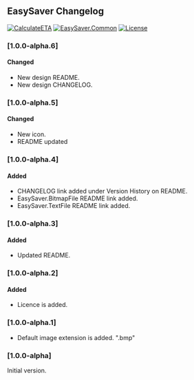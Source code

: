 ## EasySaver Changelog
[![CalculateETA](https://img.shields.io/nuget/v/EasySaver.Common.svg)](https://www.nuget.org/packages/EasySaver.Common/) [![EasySaver.Common](https://img.shields.io/nuget/dt/EasySaver.Common.svg)](https://www.nuget.org/packages/EasySaver.Common/) [![License](https://img.shields.io/github/license/meokullu/EasySaver.svg)](https://github.com/meokullu/EasySaver/blob/master/LICENSE)

<!--
### [Unreleased]

#### Added

#### Changed

#### Removed
-->

### [1.0.0-alpha.6]

#### Changed
* New design README.
* New design CHANGELOG.

### [1.0.0-alpha.5]

#### Changed
* New icon.
* README updated

### [1.0.0-alpha.4]

#### Added
* CHANGELOG link added under Version History on README.
* EasySaver.BitmapFile README link added.
* EasySaver.TextFile README link added.

### [1.0.0-alpha.3]

#### Added
* Updated README.

### [1.0.0-alpha.2]

#### Added
* Licence is added.

### [1.0.0-alpha.1]
* Default image extension is added. ".bmp"

### [1.0.0-alpha]
Initial version.
